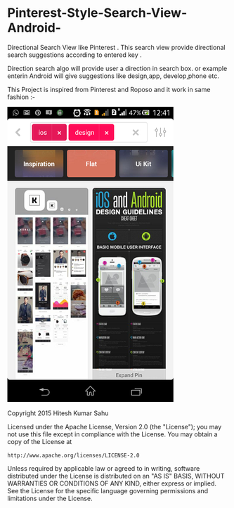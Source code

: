# Pinterest-Style-Search-View-Android-
Directional Search View like Pinterest . This search view provide directional search suggestions according to entered key . 

Direction search algo will provide user a direction in search box. or example enterin Android will give suggestions like design,app, develop,phone etc.


This Project is inspired from Pinterest and Roposo and it work in same fashion :-

![Alt text](https://github.com/hiteshsahu/Pinterest-Style-Search-View-Android-/blob/master/Inspiration%20Art/next_lavel_direction.png "Pinterset Search")

Copyright 2015 Hitesh Kumar Sahu

Licensed under the Apache License, Version 2.0 (the "License");
you may not use this file except in compliance with the License.
You may obtain a copy of the License at

    http://www.apache.org/licenses/LICENSE-2.0

Unless required by applicable law or agreed to in writing, software
distributed under the License is distributed on an "AS IS" BASIS,
WITHOUT WARRANTIES OR CONDITIONS OF ANY KIND, either express or implied.
See the License for the specific language governing permissions and
limitations under the License.

